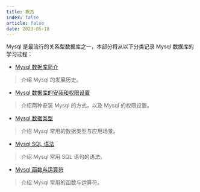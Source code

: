 ```yaml
---
title: 概览
index: false
article: false
date: 2023-05-18
---
```


Mysql 是最流行的关系型数据库之一，本部分将从以下分类记录 Mysql 数据库的学习过程：

- [Mysql 数据库简介](1.0-intro)

> 介绍 Mysql 的发展历史。

- [Mysql 数据库的安装和权限设置](1.1-install)

> 介绍两种安装 Mysql 的方式，以及 Mysql 的权限设置。

- [Mysql 数据类型](2.1-datatype)

> 介绍 Mysql 常用的数据类型与应用场景。

- [Mysql SQL 语法](2.2-sql)

> 介绍 Mysql 常用 SQL 语句的语法。

- [Mysql 函数与运算符](2.3-function)

> 介绍 Mysql 常用的函数与运算符。